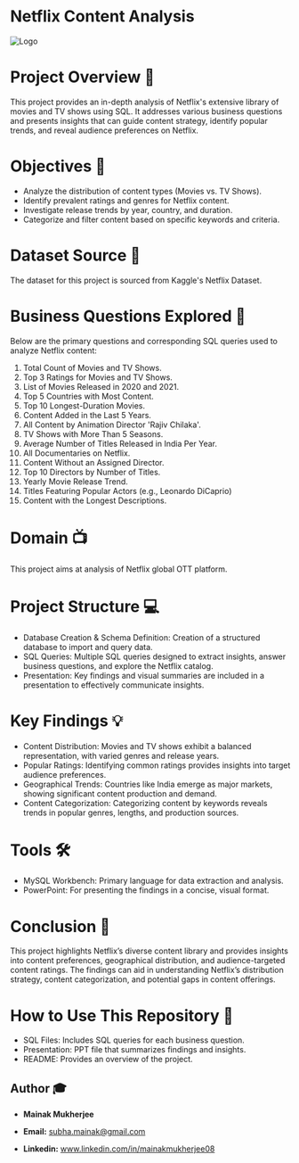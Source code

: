 
# **Netflix Content Analysis**

![Logo](https://i.imgur.com/aDXlIUW.jpeg)
# Project Overview 📃
This project provides an in-depth analysis of Netflix's extensive library of movies and TV shows using SQL. It addresses various business questions and presents insights that can guide content strategy, identify popular trends, and reveal audience preferences on Netflix.
# Objectives 🎯
- Analyze the distribution of content types (Movies vs. TV Shows).
- Identify prevalent ratings and genres for Netflix content.
- Investigate release trends by year, country, and duration.
- Categorize and filter content based on specific keywords and criteria.
# Dataset Source 📀
The dataset for this project is sourced from Kaggle's Netflix Dataset.
# Business Questions Explored 🔎
Below are the primary questions and corresponding SQL queries used to analyze Netflix content:

1. Total Count of Movies and TV Shows.
2. Top 3 Ratings for Movies and TV Shows.
3. List of Movies Released in 2020 and 2021.
4. Top 5 Countries with Most Content.
5. Top 10 Longest-Duration Movies.
6. Content Added in the Last 5 Years.
7. All Content by Animation Director 'Rajiv Chilaka'.
8. TV Shows with More Than 5 Seasons.
9. Average Number of Titles Released in India Per Year.
10. All Documentaries on Netflix.
11. Content Without an Assigned Director.
12. Top 10 Directors by Number of Titles.
13. Yearly Movie Release Trend.
14. Titles Featuring Popular Actors (e.g., Leonardo DiCaprio)
15. Content with the Longest Descriptions.
# Domain 📺
This project aims at analysis of Netflix global OTT platform.
# Project Structure 💻
- Database Creation & Schema Definition: Creation of a structured database to import and query data.
- SQL Queries: Multiple SQL queries designed to extract insights, answer business questions, and explore the Netflix catalog.
- Presentation: Key findings and visual summaries are included in a presentation to effectively communicate insights.
# Key Findings 💡
- Content Distribution: Movies and TV shows exhibit a balanced representation, with varied genres and release years.
- Popular Ratings: Identifying common ratings provides insights into target audience preferences.
- Geographical Trends: Countries like India emerge as major markets, showing significant content production and demand.
- Content Categorization: Categorizing content by keywords reveals trends in popular genres, lengths, and production sources.
# Tools 🛠
- MySQL Workbench: Primary language for data extraction and analysis.
- PowerPoint: For presenting the findings in a concise, visual format.
# Conclusion 🔹
This project highlights Netflix’s diverse content library and provides insights into content preferences, geographical distribution, and audience-targeted content ratings. The findings can aid in understanding Netflix’s distribution strategy, content categorization, and potential gaps in content offerings.

# How to Use This Repository 📍
- SQL Files: Includes SQL queries for each business question.
- Presentation: PPT file that summarizes findings and insights.
- README: Provides an overview of the project.


## Author 🎓

- **Mainak Mukherjee**

- **Email:** subha.mainak@gmail.com

- **Linkedin:** www.linkedin.com/in/mainakmukherjee08

